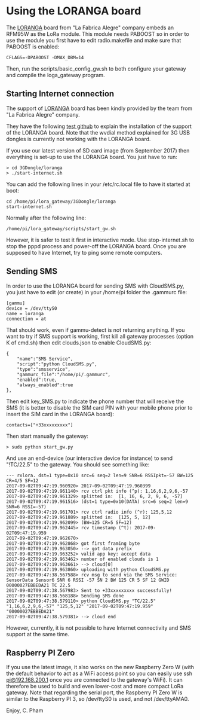 Using the LORANGA board
=======================

The [LORANGA](https://www.alegrefactory.com/loranga) board from "La Fabrica Alegre" company embeds an RFM95W as the LoRa module. This module needs PABOOST so in order to use the module you first have to edit radio.makefile and make sure that PABOOST is enabled:

	CFLAGS=-DPABOOST -DMAX_DBM=14
	
Then, run the scripts/basic_config_gw.sh to both configure your gateway and compile the loga_gateway program.	

Starting Internet connection
----------------------------

The support of [LORANGA](https://www.alegrefactory.com/loranga) board has been kindly provided by the team from "La Fabrica Alegre" company.

They have the following [test github](https://github.com/edu986/test_ppp) to explain the installation of the support of the LORANGA board. Note that the wvdial method explained for 3G USB dongles is currently not working with the LORANGA board.

If you use our latest version of SD card image (from September 2017) then everything is set-up to use the LORANGA board. You just have to run:

	> cd 3GDongle/loranga
	> ./start-internet.sh

You can add the following lines in your /etc/rc.local file to have it started at boot:

	cd /home/pi/lora_gateway/3GDongle/loranga
	start-internet.sh
	
Normally after the following line:

	/home/pi/lora_gateway/scripts/start_gw.sh

However, it is safer to test it first in interactive mode. Use stop-internet.sh to stop the pppd process and power-off the LORANGA board. Once you are supposed to have Internet, try to ping some remote computers.

Sending SMS
-----------

In order to use the LORANGA board for sending SMS with CloudSMS.py, you just have to edit (or create) in your /home/pi folder the .gammurc file:

	[gammu]
	device = /dev/ttyS0
	name = loranga
	connection = at
	
That should work, even if gammu-detect is not returning anything. If you want to try if SMS support is working, first kill all gateway processes (option K of cmd.sh) then edit clouds.json to enable CloudSMS.py:

	{	
		"name":"SMS Service",
		"script":"python CloudSMS.py",
		"type":"smsservice",
		"gammurc_file":"/home/pi/.gammurc",
		"enabled":true,
		"always_enabled":true
	},

Then edit key_SMS.py to indicate the phone number that will receive the SMS (it is better to disable the SIM card PIN with your mobile phone prior to insert the SIM card in the LORANGA board):

	contacts=["+33xxxxxxxxx"]
		
Then start manually the gateway:

	> sudo python start_gw.py
	
And use an end-device (our interactive device for instance) to send "\!TC/22.5" to the gateway. You should see something like:

	--- rxlora. dst=1 type=0x10 src=6 seq=2 len=9 SNR=6 RSSIpkt=-57 BW=125 CR=4/5 SF=12
	2017-09-02T09:47:19.960920> 2017-09-02T09:47:19.960399
	2017-09-02T09:47:19.961140> rcv ctrl pkt info (^p): 1,16,6,2,9,6,-57
	2017-09-02T09:47:19.961329> splitted in:  [1, 16, 6, 2, 9, 6, -57]
	2017-09-02T09:47:19.961516> (dst=1 type=0x10(DATA) src=6 seq=2 len=9 SNR=6 RSSI=-57)
	2017-09-02T09:47:19.961701> rcv ctrl radio info (^r): 125,5,12
	2017-09-02T09:47:19.961889> splitted in:  [125, 5, 12]
	2017-09-02T09:47:19.962099> (BW=125 CR=5 SF=12)
	2017-09-02T09:47:19.962445> rcv timestamp (^t): 2017-09-02T09:47:19.959
	2017-09-02T09:47:19.962670> 
	2017-09-02T09:47:19.962868> got first framing byte
	2017-09-02T09:47:19.963050> --> got data prefix
	2017-09-02T09:47:19.963252> valid app key: accept data
	2017-09-02T09:47:19.963462> number of enabled clouds is 1
	2017-09-02T09:47:19.963661> --> cloud[0]
	2017-09-02T09:47:19.963860> uploading with python CloudSMS.py
	2017-09-02T09:47:38.567588> rcv msg to send via the SMS Service: SensorData Sensor6 SNR 6 RSSI -57 SN 2 BW 125 CR 5 SF 12 GWID 00000027EBBEDA21 TC 22.5
	2017-09-02T09:47:38.567983> Sent to +33xxxxxxxxx successfully!
	2017-09-02T09:47:38.568188> Sending SMS done
	2017-09-02T09:47:38.579110> python CloudSMS.py "TC/22.5" "1,16,6,2,9,6,-57" "125,5,12" "2017-09-02T09:47:19.959" "00000027EBBEDA21"
	2017-09-02T09:47:38.579381> --> cloud end

However, currently, it is not possible to have Internet connectivity and SMS support at the same time.

Raspberry PI Zero
-----------------
	
If you use the latest image, it also works on the new Raspberry Zero W (with the default behavior to act as a WiFi access point so you can easily use ssh pi@192.168.200.1 once you are connected to the gateway's WiFi). It can therefore be used to build and even lower-cost and more compact LoRa gateway. Note that regarding the serial port, the Raspberry PI Zero W is similar to the Raspberry PI 3, so /dev/ttyS0 is used, and not /dev/ttyAMA0.		

Enjoy,
C. Pham
		